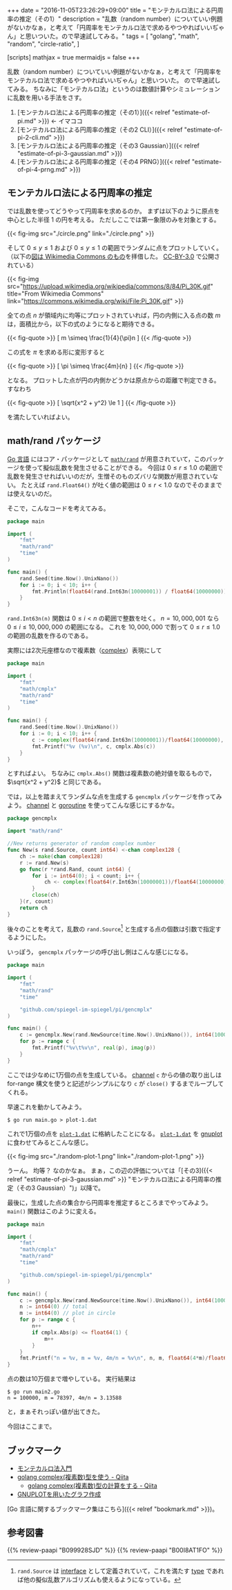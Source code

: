 +++
date = "2016-11-05T23:26:29+09:00"
title = "モンテカルロ法による円周率の推定（その1）"
description = "乱数（random number）についていい例題がないかなぁ，と考えて「円周率をモンテカルロ法で求めるやつやればいいぢゃん」と思いついた。ので早速試してみる。"
tags = [
  "golang",
  "math",
  "random",
  "circle-ratio",
]

[scripts]
  mathjax = true
  mermaidjs = false
+++

乱数（random number）についていい例題がないかなぁ，と考えて「円周率をモンテカルロ法で求めるやつやればいいぢゃん」と思いついた。
ので早速試してみる。
ちなみに「モンテカルロ法」というのは数値計算やシミュレーションに乱数を用いる手法をさす。

1. [モンテカルロ法による円周率の推定（その1）]({{< relref "estimate-of-pi.md" >}}) ← イマココ
2. [モンテカルロ法による円周率の推定（その2 CLI）]({{< relref "estimate-of-pi-2-cli.md" >}})
3. [モンテカルロ法による円周率の推定（その3 Gaussian）]({{< relref "estimate-of-pi-3-gaussian.md" >}})
4. [モンテカルロ法による円周率の推定（その4 PRNG）]({{< relref "estimate-of-pi-4-prng.md" >}})

## モンテカルロ法による円周率の推定

では乱数を使ってどうやって円周率を求めるのか。
まずは以下のように原点を中心とした半径 $1$ の円を考える。
ただしここでは第一象限のみを対象とする。

{{< fig-img src="./circle.png" link="./circle.png" >}}

そして $0 \le y \le 1$ および $0 \le y \le 1$ の範囲でランダムに点をプロットしていく。
（以下の[図は Wikimedia Commons のもの](https://commons.wikimedia.org/wiki/File:Pi_30K.gif "File:Pi 30K.gif - Wikimedia Commons")を拝借した。 [CC-BY-3.0](https://creativecommons.org/licenses/by/3.0/ "Creative Commons — Attribution 3.0 Unported — CC BY 3.0") で公開されている）

{{< fig-img src="https://upload.wikimedia.org/wikipedia/commons/8/84/Pi_30K.gif" title="From Wikimedia Commons" link="https://commons.wikimedia.org/wiki/File:Pi_30K.gif" >}}

全ての点 $n$ が領域内に均等にプロットされていれば，円の内側に入る点の数 $m$ は，面積比から，以下の式のようになると期待できる。

{{< fig-quote >}}
\[
m \simeq \frac{1}{4}{\pi}n
\]
{{< /fig-quote >}}

この式を $\pi$ を求める形に変形すると

{{< fig-quote >}}
\[
\pi \simeq \frac{4m}{n}
\]
{{< /fig-quote >}}

となる。
プロットした点が円の内側かどうかは原点からの距離で判定できる。
すなわち

{{< fig-quote >}}
\[
\sqrt{x^2 + y^2} \le 1
\]
{{< /fig-quote >}}

を満たしていればよい。

## math/rand パッケージ

[Go 言語] にはコア・パッケージとして [`math/rand`] が用意されていて，このパッケージを使って擬似乱数を発生させることができる。
今回は $0 \le r \le 1.0$ の範囲で乱数を発生させればいいのだが，生憎そのものズバリな関数が用意されていない。
たとえば `rand.Float64()` が吐く値の範囲は $0 \le r \lt 1.0$ なのでそのままでは使えないのだ。

そこで，こんなコードを考えてみる。

```go
package main

import (
    "fmt"
    "math/rand"
    "time"
)

func main() {
    rand.Seed(time.Now().UnixNano())
    for i := 0; i < 10; i++ {
        fmt.Println(float64(rand.Int63n(10000001)) / float64(10000000))
    }
}
```

`rand.Int63n(n)` 関数は $0 \le i \lt n$ の範囲で整数を吐く。
$n=10,000,001$ なら $0 \le i \le 10,000,000$ の範囲になる。
これを $10,000,000$ で割って $0 \le r \le 1.0$ の範囲の乱数を作るのである。

実際には2次元座標なので複素数（[complex]）表現にして

```go
package main

import (
    "fmt"
    "math/cmplx"
    "math/rand"
    "time"
)

func main() {
    rand.Seed(time.Now().UnixNano())
    for i := 0; i < 10; i++ {
        c := complex(float64(rand.Int63n(10000001))/float64(10000000), float64(rand.Int63n(10000001))/float64(10000000))
        fmt.Printf("%v (%v)\n", c, cmplx.Abs(c))
    }
}
```

とすればよい。
ちなみに `cmplx.Abs()` 関数は複素数の絶対値を取るもので， $\sqrt{x^2 + y^2}$ と同じである。

では，以上を踏まえてランダムな点を生成する `gencmplx` パッケージを作ってみよう。
[channel] と [goroutine] を使ってこんな感じにするかな。

```go
package gencmplx

import "math/rand"

//New returns generator of random complex number
func New(s rand.Source, count int64) <-chan complex128 {
    ch := make(chan complex128)
    r := rand.New(s)
    go func(r *rand.Rand, count int64) {
        for i := int64(0); i < count; i++ {
            ch <- complex(float64(r.Int63n(10000001))/float64(10000000), float64(r.Int63n(10000001))/float64(10000000))
        }
        close(ch)
    }(r, count)
    return ch
}
```

後々のことを考えて，乱数の `rand.Source`[^s] と生成する点の個数は引数で指定するようにした。

[^s]: `rand.Source` は [interface] として定義されていて，これを満たす [type] であれば他の擬似乱数アルゴリズムも使えるようになっている。

いっぽう， `gencmplx` パッケージの呼び出し側はこんな感じになる。

```go
package main

import (
    "fmt"
    "math/rand"
    "time"

    "github.com/spiegel-im-spiegel/pi/gencmplx"
)

func main() {
    c := gencmplx.New(rand.NewSource(time.Now().UnixNano()), int64(10000))
    for p := range c {
        fmt.Printf("%v\t%v\n", real(p), imag(p))
    }
}
```

ここでは少なめに1万個の点を生成している。
[channel] `c` からの値の取り出しは for-range 構文を使うと記述がシンプルになり `c` が `close()` するまでループしてくれる。

早速これを動かしてみよう。

```text
$ go run main.go > plot-1.dat
```

これで1万個の点を [`plot-1.dat`](./plot-1.dat) に格納したことになる。
[`plot-1.dat`](./plot-1.dat) を [gnuplot] に食わせてみるとこんな感じ。

{{< fig-img src="./random-plot-1.png" link="./random-plot-1.png" >}}

うーん。
均等？ なのかなぁ。
まぁ，この辺の評価については「[その3]({{< relref "estimate-of-pi-3-gaussian.md" >}} "モンテカルロ法による円周率の推定（その3 Gaussian）")」以降で。

最後に，生成した点の集合から円周率を推定するところまでやってみよう。
`main()` 関数はこのように変える。

```go
package main

import (
    "fmt"
    "math/cmplx"
    "math/rand"
    "time"

    "github.com/spiegel-im-spiegel/pi/gencmplx"
)

func main() {
    c := gencmplx.New(rand.NewSource(time.Now().UnixNano()), int64(100000))
    n := int64(0) // total
    m := int64(0) // plot in circle
    for p := range c {
        n++
        if cmplx.Abs(p) <= float64(1) {
            m++
        }
    }
    fmt.Printf("n = %v, m = %v, 4m/n = %v\n", n, m, float64(4*m)/float64(n))
}
```

点の数は10万個まで増やしている。
実行結果は

```text
$ go run main2.go
n = 100000, m = 78397, 4m/n = 3.13588
```

と，まぁそれっぽい値が出てきた。

今回はここまで。

## ブックマーク

- [モンテカルロ法入門](http://ruby.kyoto-wu.ac.jp/info-com/NumericalModels/RandomProcess/montecarlo.html)
- [golang complex(複素数)型を使う - Qiita](http://qiita.com/intelfike/items/039eccffd422321ec6dd)
    - [golang complex(複素数)型の計算をする - Qiita](http://qiita.com/intelfike/items/f92f5c9ff2e515e16d47)
- [GNUPLOTを用いたグラフ作成](http://www.cse.kyoto-su.ac.jp/~oomoto/lecture/program/gnuplot/gnuplot.html)

[Go 言語に関するブックマーク集はこちら]({{< relref "bookmark.md" >}})。

[Go 言語]: https://golang.org/ "The Go Programming Language"
[`math/rand`]: https://golang.org/pkg/math/rand/ "rand - The Go Programming Language"
[complex]: https://golang.org/ref/spec#Complex_numbers "Manipulating complex numbers"
[interface]: https://golang.org/doc/effective_go.html#interfaces_and_types "Effective Go - The Go Programming Language"
[type]: https://golang.org/ref/spec#Properties_of_types_and_values "Properties of types and values"
[channel]: http://golang.org/ref/spec#Channel_types
[goroutine]: http://golang.org/ref/spec#Go_statements
[gnuplot]: http://www.gnuplot.info/ "gnuplot homepage"

## 参考図書

{{% review-paapi "B099928SJD" %}} <!-- プログラミング言語Go -->
{{% review-paapi "B00I8AT1FO" %}} <!-- 数学ガール／乱択アルゴリズム -->
